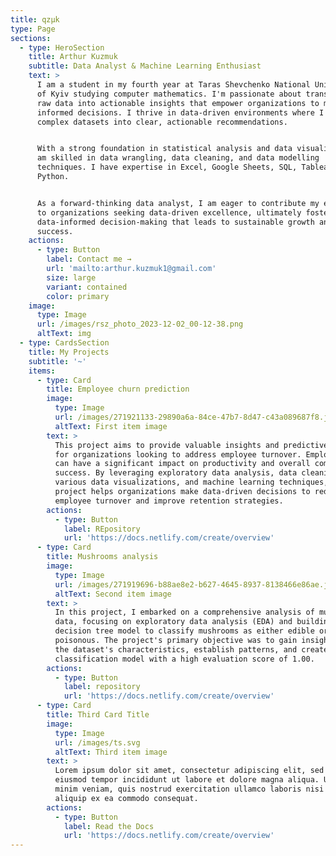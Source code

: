 ```yaml
---
title: qzμk
type: Page
sections:
  - type: HeroSection
    title: Arthur Kuzmuk
    subtitle: Data Analyst & Machine Learning Enthusiast
    text: >
      I am a student in my fourth year at Taras Shevchenko National University
      of Kyiv studying computer mathematics. I'm passionate about transforming
      raw data into actionable insights that empower organizations to make
      informed decisions. I thrive in data-driven environments where I can turn
      complex datasets into clear, actionable recommendations.


      With a strong foundation in statistical analysis and data visualization, I
      am skilled in data wrangling, data cleaning, and data modelling
      techniques. I have expertise in Excel, Google Sheets, SQL, Tableau and
      Python.


      As a forward-thinking data analyst, I am eager to contribute my expertise
      to organizations seeking data-driven excellence, ultimately fostering
      data-informed decision-making that leads to sustainable growth and
      success.
    actions:
      - type: Button
        label: Contact me →
        url: 'mailto:arthur.kuzmuk1@gmail.com'
        size: large
        variant: contained
        color: primary
    image:
      type: Image
      url: /images/rsz_photo_2023-12-02_00-12-38.png
      altText: img
  - type: CardsSection
    title: My Projects
    subtitle: '~'
    items:
      - type: Card
        title: Employee churn prediction
        image:
          type: Image
          url: /images/271921133-29890a6a-84ce-47b7-8d47-c43a089687f8.jpg
          altText: First item image
        text: >
          This project aims to provide valuable insights and predictive models
          for organizations looking to address employee turnover. Employee churn
          can have a significant impact on productivity and overall company
          success. By leveraging exploratory data analysis, data cleaning,
          various data visualizations, and machine learning techniques, this
          project helps organizations make data-driven decisions to reduce
          employee turnover and improve retention strategies.
        actions:
          - type: Button
            label: REpository
            url: 'https://docs.netlify.com/create/overview'
      - type: Card
        title: Mushrooms analysis
        image:
          type: Image
          url: /images/271919696-b88ae8e2-b627-4645-8937-8138466e86ae.jpg
          altText: Second item image
        text: >
          In this project, I embarked on a comprehensive analysis of mushroom
          data, focusing on exploratory data analysis (EDA) and building a
          decision tree model to classify mushrooms as either edible or
          poisonous. The project's primary objective was to gain insights into
          the dataset's characteristics, establish patterns, and create a robust
          classification model with a high evaluation score of 1.00.
        actions:
          - type: Button
            label: repository
            url: 'https://docs.netlify.com/create/overview'
      - type: Card
        title: Third Card Title
        image:
          type: Image
          url: /images/ts.svg
          altText: Third item image
        text: >
          Lorem ipsum dolor sit amet, consectetur adipiscing elit, sed do
          eiusmod tempor incididunt ut labore et dolore magna aliqua. Ut enim ad
          minim veniam, quis nostrud exercitation ullamco laboris nisi ut
          aliquip ex ea commodo consequat.
        actions:
          - type: Button
            label: Read the Docs
            url: 'https://docs.netlify.com/create/overview'
---
```

